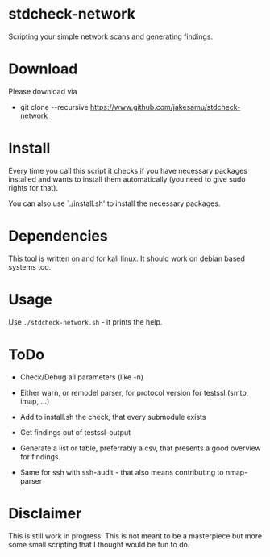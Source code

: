 # stdcheck-network

Scripting your simple network scans and generating findings.

# Download

Please download via
* git clone --recursive https://www.github.com/jakesamu/stdcheck-network

# Install

Every time you call this script it checks if you have necessary packages installed and wants to install them automatically (you need to give sudo rights for that).

You can also use `./install.sh' to install the necessary packages.

# Dependencies

This tool is written on and for kali linux. It should work on debian based systems too.

# Usage
Use `./stdcheck-network.sh` - it prints the help.

# ToDo

* Check/Debug all parameters (like -n)
* Either warn, or remodel parser, for protocol version for testssl (smtp, imap, ...)

* Add to install.sh the check, that every submodule exists
* Get findings out of testssl-output
* Generate a list or table, preferrably a csv, that presents a good overview for findings.
* Same for ssh with ssh-audit - that also means contributing to nmap-parser

# Disclaimer

This is still work in progress.
This is not meant to be a masterpiece but more some small scripting that I thought would be fun to do.
